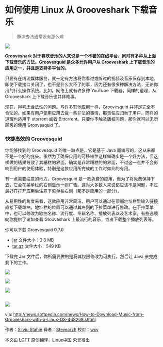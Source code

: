 如何使用 Linux 从 Grooveshark 下载音乐
================================================================================
> 解决办法通常没有那么难

![](http://i1-news.softpedia-static.com/images/news2/How-to-Download-Music-from-Grooveshark-with-a-Linux-OS-468268-2.jpg)

**Grooveshark 对于喜欢音乐的人来说是一个不错的在线平台，同时有多种从上面下载音乐的方法。Groovesquid 是众多允许用户从 Grooveshark 上下载音乐的应用之一，并且是支持多平台的。**

只要有在线流媒体服务，就一定有方法将你看过或听过的视频及音乐保存到本地。即使下载接口关闭了，也不是什么大不了的事，因为还有很多种解决方法，无论你用的什么操作系统。比如，网络上就有许多种 YouTube 下载器，同样的道理，从 Grooveshark 上下载音乐也并非难事。

现在，得考虑合法性的问题。与许多其他应用一样，Groovesquid 并非是完全不合法的。如果有用户使用应用去做一些非法的事情，那责任应归咎于用户。同样的道理也适用于 utorrent 或者 Bittorrent。只要你不触及版权问题，那你就可以无所顾忌的使用 Groovesquid 了。

### 快捷高效的 Groovesquid ###

你能够找到的 Groovesquid 的唯一缺点是，它是基于 Java 而编写的，这从来都不是一个好的兆头。虽然为了确保应用的可移植性这样做确实是一个好方法，但这样做的结果导致了其糟糕的界面。确实是非常糟糕的的界面，不过这一点并不会影响到用户的使用体验，特别是这款应用所完成的工作时如此的有用。

有一点需要注意的地方。Groovesquid 是一款免费的应用，但为了将免费保持下去，它会在菜单栏的右侧显示一则广告。这对大多数人来说都应该不是问题，不过最好在打开应用后注意下菜单栏右侧（那不是应用的一部分）。

从易用性的角度来看，这款应用非常简洁。用户可以通过在顶部地址栏里输入链接直接下载单曲，地址栏的位置可以通过其左侧的下拉菜单进行修改。在下拉菜单中，也可以修改为歌曲名称、流行度、专辑名称、播放列表以及艺术家。有些选项向你提供了诸如查看 Grooveshark 上最流行的音乐，或者下载整个播放列表等。

你可以下载 Groovesquid 0.7.0

- [jar][1] 文件大小：3.8 MB
- [tar.gz][2] 文件大小：549 KB

下载完 Jar 文件后，你所需要做的是将其权限修改为可执行，然后让 Java 来完成剩下的工作。

![](http://i1-news.softpedia-static.com/images/news2/How-to-Download-Music-from-Grooveshark-with-a-Linux-OS-468268-3.jpg)

![](http://i1-news.softpedia-static.com/images/news2/How-to-Download-Music-from-Grooveshark-with-a-Linux-OS-468268-4.jpg)

![](http://i1-news.softpedia-static.com/images/news2/How-to-Download-Music-from-Grooveshark-with-a-Linux-OS-468268-5.jpg)

![](http://i1-news.softpedia-static.com/images/news2/How-to-Download-Music-from-Grooveshark-with-a-Linux-OS-468268-6.jpg)
--------------------------------------------------------------------------------

via: http://news.softpedia.com/news/How-to-Download-Music-from-Grooveshark-with-a-Linux-OS-468268.shtml

作者：[Silviu Stahie][a]
译者：[Stevearzh](https://github.com/Stevearzh)
校对：[wxy](https://github.com/wxy)

本文由 [LCTT](https://github.com/LCTT/TranslateProject) 原创翻译，[Linux中国](http://linux.cn/) 荣誉推出

[a]:http://news.softpedia.com/editors/browse/silviu-stahie
[1]:https://github.com/groovesquid/groovesquid/releases/download/v0.7.0/Groovesquid.jar
[2]:https://github.com/groovesquid/groovesquid/archive/v0.7.0.tar.gz
